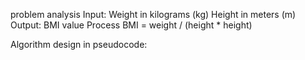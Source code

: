 problem analysis
Input:
Weight in kilograms (kg)
Height in meters (m)
Output:
BMI value
Process 
BMI = weight / (height * height)

Algorithm design in pseudocode:

